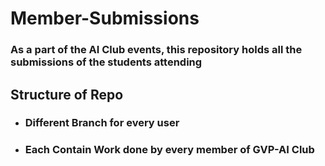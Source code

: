 # Member-Submissions

###  As a part of the AI Club events, this repository holds all the submissions of the students attending

## **Structure of Repo**
 - ### Different Branch for every user
 - ### Each Contain Work done by every member of GVP-AI Club
